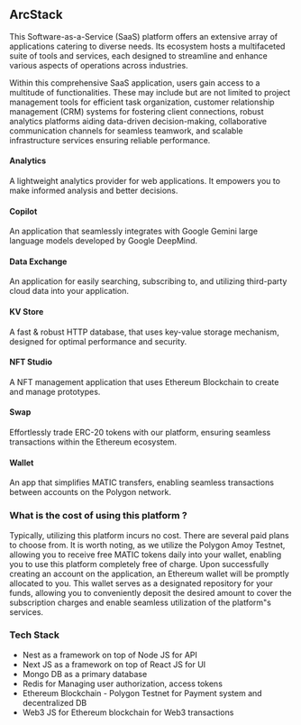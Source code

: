 ## ArcStack
This Software-as-a-Service (SaaS) platform offers an extensive array of applications catering to diverse needs. Its ecosystem hosts a multifaceted suite of tools and services, each designed to streamline and enhance various aspects of operations across industries.

Within this comprehensive SaaS application, users gain access to a multitude of functionalities. These may include but are not limited to project management tools for efficient task organization, customer relationship management (CRM) systems for fostering client connections, robust analytics platforms aiding data-driven decision-making, collaborative communication channels for seamless teamwork, and scalable infrastructure services ensuring reliable performance.

#### Analytics
A lightweight analytics provider for web applications. It empowers you to make informed analysis and better decisions.

#### Copilot
An application that seamlessly integrates with Google Gemini large language models developed by Google DeepMind.

#### Data Exchange
An application for easily searching, subscribing to, and utilizing third-party cloud data into your application.

#### KV Store
A fast & robust HTTP database, that uses key-value storage mechanism, designed for optimal performance and security.

#### NFT Studio
A NFT management application that uses Ethereum Blockchain to create and manage prototypes.

#### Swap
Effortlessly trade ERC-20 tokens with our platform, ensuring seamless transactions within the Ethereum ecosystem.

#### Wallet
An app that simplifies MATIC transfers, enabling seamless transactions between accounts on the Polygon network.


### What is the cost of using this platform ?
Typically, utilizing this platform incurs no cost. There are several paid plans to choose from. It is worth noting, as we utilize the Polygon Amoy Testnet, allowing you to receive free MATIC tokens daily into your wallet, enabling you to use this platform completely free of charge. Upon successfully creating an account on the application, an Ethereum wallet will be promptly allocated to you. This wallet serves as a designated repository for your funds, allowing you to conveniently deposit the desired amount to cover the subscription charges and enable seamless utilization of the platform"s services.

### Tech Stack
* Nest as a framework on top of Node JS for API
* Next JS as a framework on top of React JS for UI
* Mongo DB as a primary database
* Redis for Managing user authorization, access tokens
* Ethereum Blockchain - Polygon Testnet for Payment system and decentralized DB
* Web3 JS for Ethereum blockchain for Web3 transactions